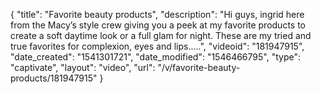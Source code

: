 {
    "title": "Favorite beauty products",
    "description": "Hi guys, ingrid here from the Macy’s style crew giving you a peek at my favorite products to create a soft daytime look or a full glam for night. These are my tried and true favorites for complexion, eyes and lips.....",
    "videoid": "181947915",
    "date_created": "1541301721",
    "date_modified": "1546466795",
    "type": "captivate",
    "layout": "video",
    "url": "\/v\/favorite-beauty-products\/181947915"
}